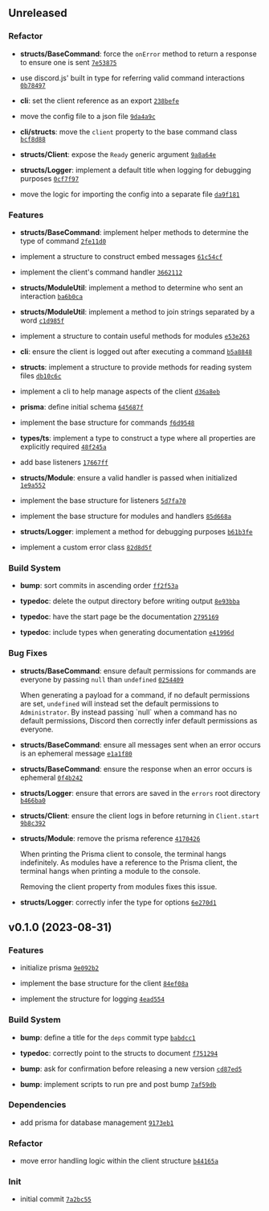 ## Unreleased

### Refactor

- **structs/BaseCommand**: force the `onError` method to return a response to ensure one is sent <code>[7e53875](https://github.com/Norviah/bot/commit/7e5387553f3fb9fc3abad14fe4fcf99afc533e7c)</code>

- use discord.js' built in type for referring valid command interactions <code>[0b78497](https://github.com/Norviah/bot/commit/0b78497651ee91c9cec6927b3a6b5b5b5adbc286)</code>

- **cli**: set the client reference as an export <code>[238befe](https://github.com/Norviah/bot/commit/238befe0116ae78d70540e3423874b48249baa3f)</code>

- move the config file to a json file <code>[9da4a9c](https://github.com/Norviah/bot/commit/9da4a9c1d07eb5a64b8a5ae7a5f990c92c235ce3)</code>

- **cli/structs**: move the `client` property to the base command class <code>[bcf8d88](https://github.com/Norviah/bot/commit/bcf8d88a210cb26f1fc415c694d5b627f7634006)</code>

- **structs/Client**: expose the `Ready` generic argument <code>[9a8a64e](https://github.com/Norviah/bot/commit/9a8a64e42ae9a704851eded16b943f2d9994b9d5)</code>

- **structs/Logger**: implement a default title when logging for debugging purposes <code>[0cf7f97](https://github.com/Norviah/bot/commit/0cf7f97296e96765ba6e486a8a0584ce8d2b68b7)</code>

- move the logic for importing the config into a separate file <code>[da9f181](https://github.com/Norviah/bot/commit/da9f181b565e9696d37dc8e4399c532eb8c8c929)</code>

### Features

- **structs/BaseCommand**: implement helper methods to determine the type of command <code>[2fe11d0](https://github.com/Norviah/bot/commit/2fe11d0d192018c79761a8f90ff46f885e65e799)</code>

- implement a structure to construct embed messages <code>[61c54cf](https://github.com/Norviah/bot/commit/61c54cfff879119beaa36582805271e1860e80d4)</code>

- implement the client's command handler <code>[3662112](https://github.com/Norviah/bot/commit/3662112ec31af435ecccf4cc6a6054a9d318cfa0)</code>

- **structs/ModuleUtil**: implement a method to determine who sent an interaction <code>[ba6b0ca](https://github.com/Norviah/bot/commit/ba6b0ca312ee52baee5dad20dc63103ddbabaf92)</code>

- **structs/ModuleUtil**: implement a method to join strings separated by a word <code>[c1d985f](https://github.com/Norviah/bot/commit/c1d985f6828b91ce8c51b1e9c977c4f42fb7f804)</code>

- implement a structure to contain useful methods for modules <code>[e53e263](https://github.com/Norviah/bot/commit/e53e263fe770c5c0ee10a7a5d261ab33a14c7300)</code>

- **cli**: ensure the client is logged out after executing a command <code>[b5a8848](https://github.com/Norviah/bot/commit/b5a88485291e499cea779b0677b8f5c4afdbdef5)</code>

- **structs**: implement a structure to provide methods for reading system files <code>[db10c6c](https://github.com/Norviah/bot/commit/db10c6cf58ab1fb2e8b9f687fe927b5dc67df0fe)</code>

- implement a cli to help manage aspects of the client <code>[d36a8eb](https://github.com/Norviah/bot/commit/d36a8eb9a543b90abd96538b34f16362fe6b5dc7)</code>

- **prisma**: define initial schema <code>[645687f](https://github.com/Norviah/bot/commit/645687f5516aec7e695c34c1829f1d8b5d4c27c9)</code>

- implement the base structure for commands <code>[f6d9548](https://github.com/Norviah/bot/commit/f6d9548204fb64312492d3e113354e67ed938cff)</code>

- **types/ts**: implement a type to construct a type where all properties are explicitly required <code>[48f245a](https://github.com/Norviah/bot/commit/48f245a5677ef9c7a8bf2893037d7a9d0ce90060)</code>

- add base listeners <code>[17667ff](https://github.com/Norviah/bot/commit/17667ff290aca85dd6c4f6e96c795a02fb309018)</code>

- **structs/Module**: ensure a valid handler is passed when initialized <code>[1e9a552](https://github.com/Norviah/bot/commit/1e9a552388939fb215638635932bb192759684ee)</code>

- implement the base structure for listeners <code>[5d7fa70](https://github.com/Norviah/bot/commit/5d7fa7026b822840f8dd56d29c6cf31a2d03f79f)</code>

- implement the base structure for modules and handlers <code>[85d668a](https://github.com/Norviah/bot/commit/85d668ae22c2165d8a3f3b139ce5dd1af38ca3e8)</code>

- **structs/Logger**: implement a method for debugging purposes <code>[b61b3fe](https://github.com/Norviah/bot/commit/b61b3fea3edc0cc34bd951b783660a8f83166d0b)</code>

- implement a custom error class <code>[82d8d5f](https://github.com/Norviah/bot/commit/82d8d5f47694773987e3c758c37e72b906a1f009)</code>

### Build System

- **bump**: sort commits in ascending order <code>[ff2f53a](https://github.com/Norviah/bot/commit/ff2f53af63a0e8be911bb9aa77f05002cb29a303)</code>

- **typedoc**: delete the output directory before writing output <code>[8e93bba](https://github.com/Norviah/bot/commit/8e93bba800de477d08b2a33d741c03877d590507)</code>

- **typedoc**: have the start page be the documentation <code>[2795169](https://github.com/Norviah/bot/commit/27951690a8efc2e4c108e74b368b95a742a11690)</code>

- **typedoc**: include types when generating documentation <code>[e41996d](https://github.com/Norviah/bot/commit/e41996dd9416e3cf1251d2a6d39b1d5e58743619)</code>

### Bug Fixes

- **structs/BaseCommand**: ensure default permissions for commands are everyone by passing `null` than `undefined` <code>[0254409](https://github.com/Norviah/bot/commit/0254409b61a472a9c554d29fa07c5552e51d9df8)</code>

	When generating a payload for a command, if no default permissions are
	set, `undefined` will instead set the default permissions to
	`Administrator`. By instead passing \`null\` when a command has no default permissions,
	Discord then correctly infer default permissions as everyone.

- **structs/BaseCommand**: ensure all messages sent when an error occurs is an ephemeral message <code>[e1a1f80](https://github.com/Norviah/bot/commit/e1a1f807da456e47627af7cdc89a84ab171c0ff8)</code>

- **structs/BaseCommand**: ensure the response when an error occurs is ephemeral <code>[0f4b242](https://github.com/Norviah/bot/commit/0f4b242048e86fa1380a1b7d7baeb70206933087)</code>

- **structs/Logger**: ensure that errors are saved in the `errors` root directory <code>[b466ba0](https://github.com/Norviah/bot/commit/b466ba00aa81acb2413cbc2a83872c98c907a379)</code>

- **structs/Client**: ensure the client logs in before returning in `Client.start` <code>[9b8c392](https://github.com/Norviah/bot/commit/9b8c392ee8a0de8c6cdafd08787964f2b995f3db)</code>

- **structs/Module**: remove the prisma reference <code>[4170426](https://github.com/Norviah/bot/commit/41704267e0399e71101d770078186c3062080edd)</code>

	When printing the Prisma client to console, the terminal hangs
	indefinitely. As modules have a reference to the Prisma client, the
	terminal hangs when printing a module to the console.
	
	Removing the client property from modules fixes this issue.

- **structs/Logger**: correctly infer the type for options <code>[6e270d1](https://github.com/Norviah/bot/commit/6e270d112a6cbbaffcaf32005271e6b3f3c5dbd9)</code>

## v0.1.0 (2023-08-31)

### Features

- initialize prisma <code>[9e092b2](https://github.com/Norviah/bot/commit/9e092b2c593509bd15b21148ee26fc939bbcaf93)</code>

- implement the base structure for the client <code>[84ef08a](https://github.com/Norviah/bot/commit/84ef08a1111ee2f261bd4a47e9b048a24b5893aa)</code>

- implement the structure for logging <code>[4ead554](https://github.com/Norviah/bot/commit/4ead554a256db436aefa0ec49e48c9aa739fc719)</code>

### Build System

- **bump**: define a title for the `deps` commit type <code>[babdcc1](https://github.com/Norviah/bot/commit/babdcc186eee410aaf04e4c718b591b1d9510fa8)</code>

- **typedoc**: correctly point to the structs to document <code>[f751294](https://github.com/Norviah/bot/commit/f7512946deae888eb2c7cd979f5e179344d4aadb)</code>

- **bump**: ask for confirmation before releasing a new version <code>[cd87ed5](https://github.com/Norviah/bot/commit/cd87ed5b1d418acc82f1533b23ae17c37f5e2409)</code>

- **bump**: implement scripts to run pre and post bump <code>[7af59db](https://github.com/Norviah/bot/commit/7af59dbaacd91430ffc10f780e34487aa9925d7f)</code>

### Dependencies

- add prisma for database management <code>[9173eb1](https://github.com/Norviah/bot/commit/9173eb1146af1ab619180abab97fa8741f50e30f)</code>

### Refactor

- move error handling logic within the client structure <code>[b44165a](https://github.com/Norviah/bot/commit/b44165a661544529abeee0294454b6116e9543fe)</code>

### Init

- initial commit <code>[7a2bc55](https://github.com/Norviah/bot/commit/7a2bc559b4b1e46d0d4f5a5a8fbad7fc2c4e271c)</code>